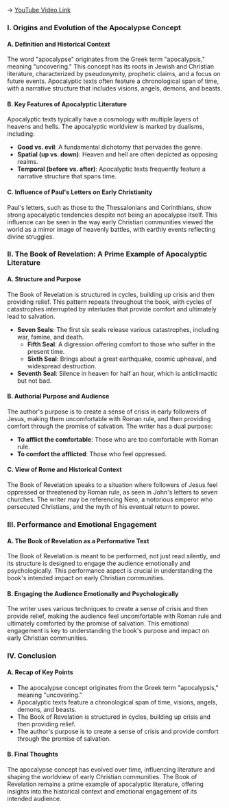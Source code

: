 -> [YouTube Video Link](https://www.youtube.com/watch?v=8aBrXam36JE&list=PL279CFA55C51E75E0&index=23&pp=iAQB)

### I. Origins and Evolution of the Apocalypse Concept
#### A. Definition and Historical Context

The word "apocalypse" originates from the Greek term "apocalypsis," meaning "uncovering." This concept has its roots in Jewish and Christian literature, characterized by pseudonymity, prophetic claims, and a focus on future events. Apocalyptic texts often feature a chronological span of time, with a narrative structure that includes visions, angels, demons, and beasts.

#### B. Key Features of Apocalyptic Literature

Apocalyptic texts typically have a cosmology with multiple layers of heavens and hells. The apocalyptic worldview is marked by dualisms, including:

*   **Good vs. evil**: A fundamental dichotomy that pervades the genre.
*   **Spatial (up vs. down)**: Heaven and hell are often depicted as opposing realms.
*   **Temporal (before vs. after)**: Apocalyptic texts frequently feature a narrative structure that spans time.

#### C. Influence of Paul's Letters on Early Christianity

Paul's letters, such as those to the Thessalonians and Corinthians, show strong apocalyptic tendencies despite not being an apocalypse itself. This influence can be seen in the way early Christian communities viewed the world as a mirror image of heavenly battles, with earthly events reflecting divine struggles.

### II. The Book of Revelation: A Prime Example of Apocalyptic Literature
#### A. Structure and Purpose

The Book of Revelation is structured in cycles, building up crisis and then providing relief. This pattern repeats throughout the book, with cycles of catastrophes interrupted by interludes that provide comfort and ultimately lead to salvation.

*   **Seven Seals**: The first six seals release various catastrophes, including war, famine, and death.
    *   **Fifth Seal**: A digression offering comfort to those who suffer in the present time.
    *   **Sixth Seal**: Brings about a great earthquake, cosmic upheaval, and widespread destruction.
*   **Seventh Seal**: Silence in heaven for half an hour, which is anticlimactic but not bad.

#### B. Authorial Purpose and Audience

The author's purpose is to create a sense of crisis in early followers of Jesus, making them uncomfortable with Roman rule, and then providing comfort through the promise of salvation. The writer has a dual purpose:

*   **To afflict the comfortable**: Those who are too comfortable with Roman rule.
*   **To comfort the afflicted**: Those who feel oppressed.

#### C. View of Rome and Historical Context

The Book of Revelation speaks to a situation where followers of Jesus feel oppressed or threatened by Roman rule, as seen in John's letters to seven churches. The writer may be referencing Nero, a notorious emperor who persecuted Christians, and the myth of his eventual return to power.

### III. Performance and Emotional Engagement
#### A. The Book of Revelation as a Performative Text

The Book of Revelation is meant to be performed, not just read silently, and its structure is designed to engage the audience emotionally and psychologically. This performance aspect is crucial in understanding the book's intended impact on early Christian communities.

#### B. Engaging the Audience Emotionally and Psychologically

The writer uses various techniques to create a sense of crisis and then provide relief, making the audience feel uncomfortable with Roman rule and ultimately comforted by the promise of salvation. This emotional engagement is key to understanding the book's purpose and impact on early Christian communities.

### IV. Conclusion
#### A. Recap of Key Points

*   The apocalypse concept originates from the Greek term "apocalypsis," meaning "uncovering."
*   Apocalyptic texts feature a chronological span of time, visions, angels, demons, and beasts.
*   The Book of Revelation is structured in cycles, building up crisis and then providing relief.
*   The author's purpose is to create a sense of crisis and provide comfort through the promise of salvation.

#### B. Final Thoughts

The apocalypse concept has evolved over time, influencing literature and shaping the worldview of early Christian communities. The Book of Revelation remains a prime example of apocalyptic literature, offering insights into the historical context and emotional engagement of its intended audience.